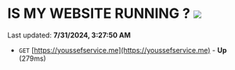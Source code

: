 # IS MY WEBSITE RUNNING ? [![](https://img.shields.io/static/v1?label=Sponsor&message=%E2%9D%A4&logo=GitHub&color=%23fe8e86)](https://github.com/sponsors/Youssef-Lehmam)

Last updated: **7/31/2024, 3:27:50 AM**

- `GET` [https://youssefservice.me](https://youssefservice.me) - **Up** (279ms)
